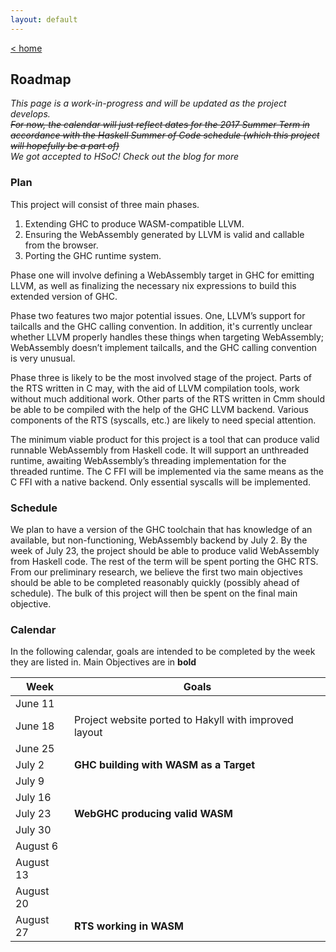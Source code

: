 ```yaml
---
layout: default
---
```


[< home](/)
## Roadmap
_This page is a work-in-progress and will be updated as the project develops._  
~~_For now, the calendar will just reflect dates for the 2017 Summer Term in accordance with the Haskell Summer of Code schedule (which this project will hopefully be a part of)_~~  
_We got accepted to HSoC! Check out the blog for more_

### Plan
This project will consist of three main phases.
1. Extending GHC to produce WASM-compatible LLVM.
2. Ensuring the WebAssembly generated by LLVM is valid and callable from the browser.
3. Porting the GHC runtime system.

Phase one will involve defining a WebAssembly target in GHC for emitting LLVM, as well as finalizing the necessary nix expressions to build this extended version of GHC.

Phase two features two major potential issues. One, LLVM’s support for tailcalls and the GHC calling convention. In addition, it's currently unclear whether LLVM properly handles these things when targeting WebAssembly; WebAssembly doesn’t implement tailcalls, and the GHC calling convention is very unusual.

Phase three is likely to be the most involved stage of the project. Parts of the RTS written in C may, with the aid of LLVM compilation tools, work without much additional work. Other parts of the RTS written in Cmm should be able to be compiled with the help of the GHC LLVM backend. Various components of the RTS (syscalls, etc.) are likely to need special attention.

The minimum viable product for this project is a tool that can produce valid runnable WebAssembly from Haskell code. It will support an unthreaded runtime, awaiting WebAssembly’s threading implementation for the threaded runtime. The C FFI will be implemented via the same means as the C FFI with a native backend. Only essential syscalls will be implemented.

### Schedule
We plan to have a version of the GHC toolchain that has knowledge of an available, but non-functioning, WebAssembly backend by July 2. By the week of July 23, the project should be able to produce valid WebAssembly from Haskell code. The rest of the term will be spent porting the GHC RTS. From our preliminary research, we believe the first two main objectives should be able to be completed reasonably quickly (possibly ahead of schedule). The bulk of this project will then be spent on the final main objective.

### Calendar
In the following calendar, goals are intended to be completed by the week they are listed in.
Main Objectives are in **bold**

Week | Goals
---- | -----
June 11 |
June 18 | Project website ported to Hakyll with improved layout
June 25 |
July 2  | **GHC building with WASM as a Target**
July 9  |
July 16 |
July 23 | **WebGHC producing valid WASM**
July 30 |
August 6 |
August 13 |
August 20 |
August 27 | **RTS working in WASM**
